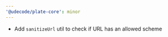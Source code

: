 ```yaml
---
'@udecode/plate-core': minor
---
```


- Add `sanitizeUrl` util to check if URL has an allowed scheme

